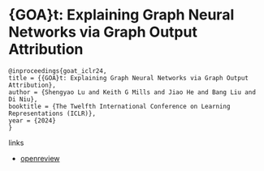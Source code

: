 # {GOA}t: Explaining Graph Neural Networks via Graph Output Attribution

```
@inproceedings{goat_iclr24,
title = {{GOA}t: Explaining Graph Neural Networks via Graph Output Attribution},
author = {Shengyao Lu and Keith G Mills and Jiao He and Bang Liu and Di Niu},
booktitle = {The Twelfth International Conference on Learning Representations (ICLR)},
year = {2024}
}
```

links
- [openreview](https://openreview.net/forum?id=2Q8TZWAHv4)

